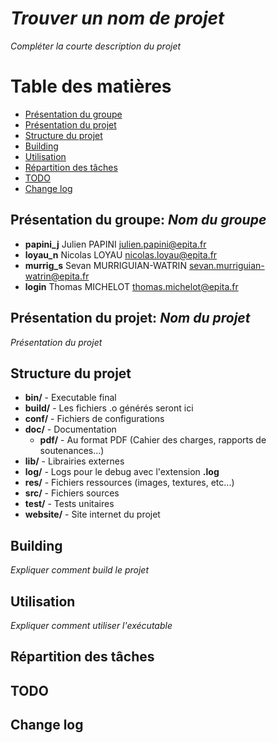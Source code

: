 # *Trouver un nom de projet*
*Compléter la courte description du projet*

# Table des matières
* [Présentation du groupe](#présentation-du-groupe-)
* [Présentation du projet](#présentation-du-projet-)
* [Structure du projet](#structure-du-projet)
* [Building](#building)
* [Utilisation](#utilisation)
* [Répartition des tâches](#répartition-des-tâches)
* [TODO](#todo)
* [Change log](#change-log)

## Présentation du groupe: *Nom du groupe*
* **papini_j** Julien PAPINI <julien.papini@epita.fr>
* **loyau_n** Nicolas LOYAU <nicolas.loyau@epita.fr>
* **murrig_s** Sevan MURRIGUIAN-WATRIN <sevan.murriguian-watrin@epita.fr>
* **login** Thomas MICHELOT <thomas.michelot@epita.fr>

## Présentation du projet: *Nom du projet*
*Présentation du projet*

## Structure du projet
* **bin/** - Executable final
* **build/** - Les fichiers .o générés seront ici
* **conf/** - Fichiers de configurations
* **doc/** - Documentation
	* **pdf/** - Au format PDF (Cahier des charges, rapports de soutenances...)
* **lib/** - Librairies externes
* **log/** - Logs pour le debug avec l'extension **.log**
* **res/** - Fichiers ressources (images, textures, etc...)
* **src/** - Fichiers sources
* **test/** - Tests unitaires
* **website/** - Site internet du projet

## Building
*Expliquer comment build le projet*

## Utilisation
*Expliquer comment utiliser l'exécutable*

## Répartition des tâches

## TODO

## Change log